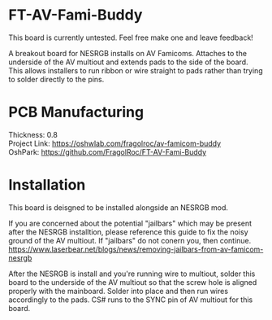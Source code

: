 # FT-AV-Fami-Buddy
This board is currently untested. Feel free make one and leave feedback!

A breakout board for NESRGB installs on AV Famicoms. Attaches to the underside of the AV multiout and extends pads to the side of the board. This allows installers to run ribbon or wire straight to pads rather than trying to solder directly to the pins.

# PCB Manufacturing
Thickness: 0.8<br>
Project Link: https://oshwlab.com/fragolroc/av-famicom-buddy<br>
OshPark: https://github.com/FragolRoc/FT-AV-Fami-Buddy

# Installation
This board is deisgned to be installed alongside an NESRGB mod. 

If you are concerned about the potential "jailbars" which may be present after the NESRGB installtion, please reference this guide to fix the noisy ground of the AV multiout. If "jailbars" do not conern you, then continue. https://www.laserbear.net/blogs/news/removing-jailbars-from-av-famicom-nesrgb

After the NESRGB is install and you're running wire to multiout, solder this board to the underside of the AV multiout so that the screw hole is aligned properly with the mainboard. Solder into place and then run wires accordingly to the pads. CS# runs to the SYNC pin of AV multiout for this board.

